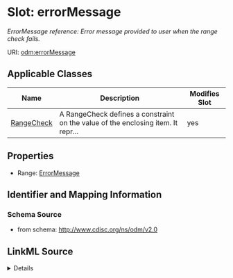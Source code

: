 # Slot: errorMessage


_ErrorMessage reference: Error message provided to user when the range check fails._



URI: [odm:errorMessage](http://www.cdisc.org/ns/odm/v2.0/errorMessage)



<!-- no inheritance hierarchy -->




## Applicable Classes

| Name | Description | Modifies Slot |
| --- | --- | --- |
[RangeCheck](RangeCheck.md) | A RangeCheck defines a constraint on the value of the enclosing item. It repr... |  yes  |







## Properties

* Range: [ErrorMessage](ErrorMessage.md)





## Identifier and Mapping Information







### Schema Source


* from schema: http://www.cdisc.org/ns/odm/v2.0




## LinkML Source

<details>
```yaml
name: errorMessage
description: 'ErrorMessage reference: Error message provided to user when the range
  check fails.'
from_schema: http://www.cdisc.org/ns/odm/v2.0
rank: 1000
identifier: false
alias: errorMessage
domain_of:
- RangeCheck
range: ErrorMessage

```
</details>